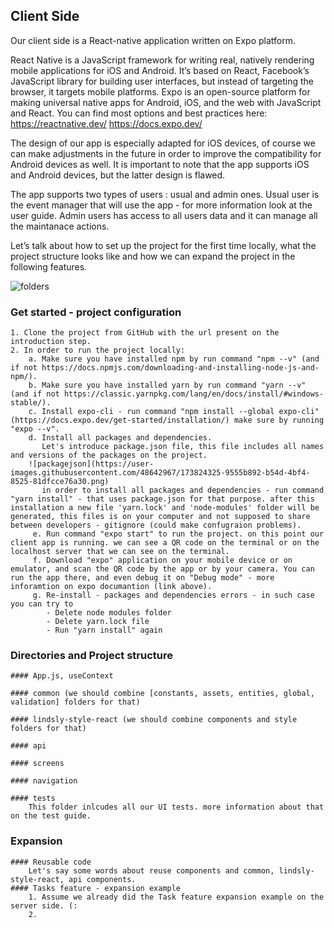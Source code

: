 ## Client Side
Our client side is a React-native application written on Expo platform. 

React Native is a JavaScript framework for writing real, natively rendering mobile applications for iOS and Android. It’s based on React, Facebook’s JavaScript library for building user interfaces, but instead of targeting the browser, it targets mobile platforms.
Expo is an open-source platform for making universal native apps for Android, iOS, and the web with JavaScript and React.
You can find most options and best practices here: 
https://reactnative.dev/
https://docs.expo.dev/

The design of our app is especially adapted for iOS devices, of course we can make adjustments in the future in order to improve the compatibility for Android devices as well. It is important to note that the app supports iOS and Android devices, but the latter design is flawed.

The app supports two types of users : usual and admin ones. Usual user is the event manager that will use the app - for more information look at the user guide. Admin users has access to all users data and it can manage all the maintanace actions.

Let’s talk about how to set up the project for the first time locally, what the project structure looks like and how we can expand the project in the following features.


![folders](https://user-images.githubusercontent.com/48642967/173821896-a8c6b2bd-806f-47bd-b691-97f60e7d136f.PNG)

### Get started - project configuration 
	1. Clone the project from GitHub with the url present on the introduction step. 
	2. In order to run the project locally: 
		a. Make sure you have installed npm by run command "npm --v" (and if not https://docs.npmjs.com/downloading-and-installing-node-js-and-npm/).
		b. Make sure you have installed yarn by run command "yarn --v" (and if not https://classic.yarnpkg.com/lang/en/docs/install/#windows-stable/).
		c. Install expo-cli - run command "npm install --global expo-cli" (https://docs.expo.dev/get-started/installation/) make sure by running "expo --v".
		d. Install all packages and dependencies.
		   Let's introduce package.json file, this file includes all names and versions of the packages on the project.
		![packagejson](https://user-images.githubusercontent.com/48642967/173824325-9555b892-b54d-4bf4-8525-81dfcce76a30.png)
		   in order to install all packages and dependencies - run command "yarn install" - that uses package.json for that purpose. after this installation a new file 'yarn.lock' and 'node-modules' folder will be generated, this files is on your computer and not supposed to share between developers - gitignore (could make confugraion problems).
		 e. Run command "expo start" to run the project. on this point our client app is running. we can see a QR code on the terminal or on the localhost server that we can see on the terminal. 
		 f. Download "expo" application on your mobile device or on emulator, and scan the QR code by the app or by your camera. You can run the app there, and even debug it on "Debug mode" - more inforamtion on expo documantion (link above).
		 g. Re-install - packages and dependencies errors - in such case you can try to 
		 	- Delete node modules folder
			- Delete yarn.lock file
			- Run "yarn install" again 

### Directories and Project structure 
	#### App.js, useContext
	
	#### common (we should combine [constants, assets, entities, global, validation] folders for that)
	
	#### lindsly-style-react (we should combine components and style folders for that)
	
	#### api
	
	#### screens
	
	#### navigation
	
	#### tests
		This folder inlcudes all our UI tests. more information about that on the test guide.
		
### Expansion
	#### Reusable code
		Let's say some words about reuse components and common, lindsly-style-react, api components.
	#### Tasks feature - expansion example
		1. Assume we already did the Task feature expansion example on the server side. (: 
		2. 
	
